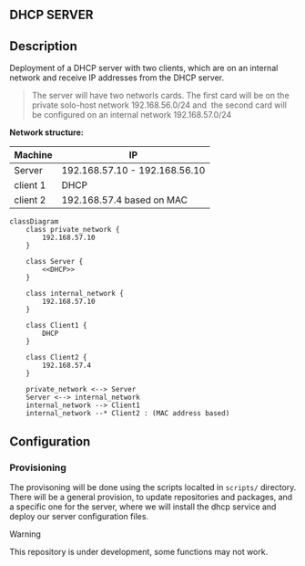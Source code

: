 ## DHCP SERVER

## Description

Deployment of a DHCP server with two clients, which are on an internal network and receive IP addresses from the DHCP server.

> The server will have two networls cards. The first card will be on the private solo-host network 192.168.56.0/24 and  the second card will be configured on an internal network 192.168.57.0/24

**Network structure:**

|     Machine    |       IP                       |
|----------------|--------------------------------|
| Server         |  192.168.57.10 - 192.168.56.10 |
| client 1       |              DHCP              |
| client 2       |   192.168.57.4 based on MAC    |


```mermaid
classDiagram
    class private_network {
        192.168.57.10
    }

    class Server {
        <<DHCP>>
    }

    class internal_network {
        192.168.57.10
    }

    class Client1 {
        DHCP
    }

    class Client2 {
        192.168.57.4
    }

    private_network <--> Server
    Server <--> internal_network
    internal_network --> Client1 
    internal_network --* Client2 : (MAC address based)
```

## Configuration

### Provisioning
The provisoning will be done using the scripts localted in `scripts/` directory. There will be a general provision, to update repositories and packages, and a specific one for the server, where we will install the dhcp service and deploy our server configuration files.

> [!WARNING]
> This repository is under development, some functions may not work.

